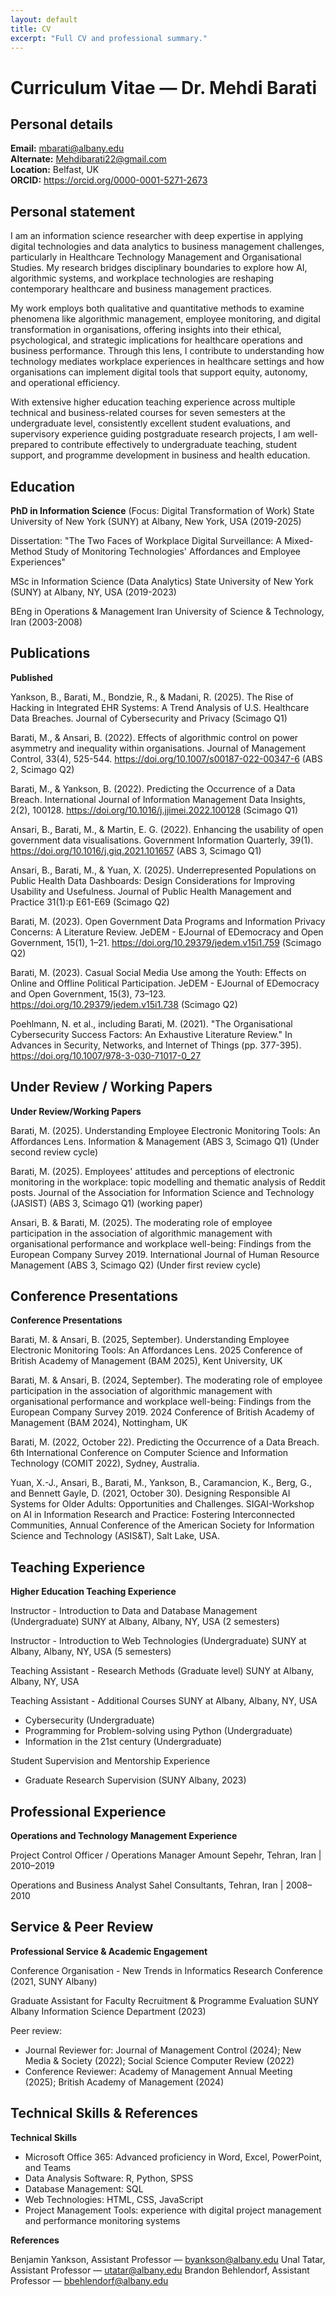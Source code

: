 ```yaml
---
layout: default
title: CV
excerpt: "Full CV and professional summary."
---
```


# Curriculum Vitae — Dr. Mehdi Barati

## Personal details

**Email:** mbarati@albany.edu  
**Alternate:** Mehdibarati22@gmail.com  
**Location:** Belfast, UK  
**ORCID:** https://orcid.org/0000-0001-5271-2673

## Personal statement


I am an information science researcher with deep expertise in applying digital technologies and data analytics to business management challenges, particularly in Healthcare Technology Management and Organisational Studies. My research bridges disciplinary boundaries to explore how AI, algorithmic systems, and workplace technologies are reshaping contemporary healthcare and business management practices.

My work employs both qualitative and quantitative methods to examine phenomena like algorithmic management, employee monitoring, and digital transformation in organisations, offering insights into their ethical, psychological, and strategic implications for healthcare operations and business performance. Through this lens, I contribute to understanding how technology mediates workplace experiences in healthcare settings and how organisations can implement digital tools that support equity, autonomy, and operational efficiency.

With extensive higher education teaching experience across multiple technical and business-related courses for seven semesters at the undergraduate level, consistently excellent student evaluations, and supervisory experience guiding postgraduate research projects, I am well-prepared to contribute effectively to undergraduate teaching, student support, and programme development in business and health education.


## Education


**PhD in Information Science** (Focus: Digital Transformation of Work)
State University of New York (SUNY) at Albany, New York, USA (2019-2025)

Dissertation: "The Two Faces of Workplace Digital Surveillance: A Mixed-Method Study of Monitoring Technologies' Affordances and Employee Experiences"

MSc in Information Science (Data Analytics)
State University of New York (SUNY) at Albany, NY, USA (2019-2023)

BEng in Operations & Management
Iran University of Science & Technology, Iran (2003-2008)


## Publications


**Published**

Yankson, B., Barati, M., Bondzie, R., & Madani, R. (2025). The Rise of Hacking in Integrated EHR Systems: A Trend Analysis of U.S. Healthcare Data Breaches. Journal of Cybersecurity and Privacy (Scimago Q1)

Barati, M., & Ansari, B. (2022). Effects of algorithmic control on power asymmetry and inequality within organisations. Journal of Management Control, 33(4), 525-544. https://doi.org/10.1007/s00187-022-00347-6 (ABS 2, Scimago Q2)

Barati, M., & Yankson, B. (2022). Predicting the Occurrence of a Data Breach. International Journal of Information Management Data Insights, 2(2), 100128. https://doi.org/10.1016/j.jjimei.2022.100128 (Scimago Q1)

Ansari, B., Barati, M., & Martin, E. G. (2022). Enhancing the usability of open government data visualisations. Government Information Quarterly, 39(1). https://doi.org/10.1016/j.giq.2021.101657 (ABS 3, Scimago Q1)

Ansari, B., Barati, M., & Yuan, X. (2025). Underrepresented Populations on Public Health Data Dashboards: Design Considerations for Improving Usability and Usefulness. Journal of Public Health Management and Practice 31(1):p E61-E69 (Scimago Q2)

Barati, M. (2023). Open Government Data Programs and Information Privacy Concerns: A Literature Review. JeDEM - EJournal of EDemocracy and Open Government, 15(1), 1–21. https://doi.org/10.29379/jedem.v15i1.759 (Scimago Q2)

Barati, M. (2023). Casual Social Media Use among the Youth: Effects on Online and Offline Political Participation. JeDEM - EJournal of EDemocracy and Open Government, 15(3), 73–123. https://doi.org/10.29379/jedem.v15i1.738 (Scimago Q2)

Poehlmann, N. et al., including Barati, M. (2021). "The Organisational Cybersecurity Success Factors: An Exhaustive Literature Review." In Advances in Security, Networks, and Internet of Things (pp. 377-395). https://doi.org/10.1007/978-3-030-71017-0_27


## Under Review / Working Papers


**Under Review/Working Papers**

Barati, M. (2025). Understanding Employee Electronic Monitoring Tools: An Affordances Lens. Information & Management (ABS 3, Scimago Q1) (Under second review cycle)

Barati, M. (2025). Employees' attitudes and perceptions of electronic monitoring in the workplace: topic modelling and thematic analysis of Reddit posts. Journal of the Association for Information Science and Technology (JASIST) (ABS 3, Scimago Q1) (working paper)

Ansari, B. & Barati, M. (2025). The moderating role of employee participation in the association of algorithmic management with organisational performance and workplace well-being: Findings from the European Company Survey 2019. International Journal of Human Resource Management (ABS 3, Scimago Q2) (Under first review cycle)


## Conference Presentations


**Conference Presentations**

Barati, M. & Ansari, B. (2025, September). Understanding Employee Electronic Monitoring Tools: An Affordances Lens. 2025 Conference of British Academy of Management (BAM 2025), Kent University, UK

Barati, M. & Ansari, B. (2024, September). The moderating role of employee participation in the association of algorithmic management with organisational performance and workplace well-being: Findings from the European Company Survey 2019. 2024 Conference of British Academy of Management (BAM 2024), Nottingham, UK

Barati, M. (2022, October 22). Predicting the Occurrence of a Data Breach. 6th International Conference on Computer Science and Information Technology (COMIT 2022), Sydney, Australia.

Yuan, X.-J., Ansari, B., Barati, M., Yankson, B., Caramancion, K., Berg, G., and Bennett Gayle, D. (2021, October 30). Designing Responsible AI Systems for Older Adults: Opportunities and Challenges. SIGAI-Workshop on AI in Information Research and Practice: Fostering Interconnected Communities, Annual Conference of the American Society for Information Science and Technology (ASIS&T), Salt Lake, USA.


## Teaching Experience


**Higher Education Teaching Experience**

Instructor - Introduction to Data and Database Management (Undergraduate)
SUNY at Albany, Albany, NY, USA (2 semesters)

Instructor - Introduction to Web Technologies (Undergraduate)
SUNY at Albany, Albany, NY, USA (5 semesters)

Teaching Assistant - Research Methods (Graduate level)
SUNY at Albany, Albany, NY, USA

Teaching Assistant - Additional Courses
SUNY at Albany, Albany, NY, USA
- Cybersecurity (Undergraduate)
- Programming for Problem-solving using Python (Undergraduate)
- Information in the 21st century (Undergraduate)

Student Supervision and Mentorship Experience
- Graduate Research Supervision (SUNY Albany, 2023)


## Professional Experience


**Operations and Technology Management Experience**

Project Control Officer / Operations Manager
Amount Sepehr, Tehran, Iran | 2010–2019

Operations and Business Analyst
Sahel Consultants, Tehran, Iran | 2008–2010


## Service & Peer Review


**Professional Service & Academic Engagement**

Conference Organisation - New Trends in Informatics Research Conference (2021, SUNY Albany)

Graduate Assistant for Faculty Recruitment & Programme Evaluation
SUNY Albany Information Science Department (2023)

Peer review:
- Journal Reviewer for: Journal of Management Control (2024); New Media & Society (2022); Social Science Computer Review (2022)
- Conference Reviewer: Academy of Management Annual Meeting (2025); British Academy of Management (2024)


## Technical Skills & References


**Technical Skills**

- Microsoft Office 365: Advanced proficiency in Word, Excel, PowerPoint, and Teams
- Data Analysis Software: R, Python, SPSS
- Database Management: SQL
- Web Technologies: HTML, CSS, JavaScript
- Project Management Tools: experience with digital project management and performance monitoring systems

**References**

Benjamin Yankson, Assistant Professor — byankson@albany.edu
Unal Tatar, Assistant Professor — utatar@albany.edu
Brandon Behlendorf, Assistant Professor — bbehlendorf@albany.edu

